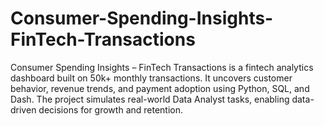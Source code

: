 # Consumer-Spending-Insights-FinTech-Transactions
Consumer Spending Insights – FinTech Transactions is a fintech analytics dashboard built on 50k+ monthly transactions. It uncovers customer behavior, revenue trends, and payment adoption using Python, SQL, and Dash. The project simulates real-world Data Analyst tasks, enabling data-driven decisions for growth and retention.
